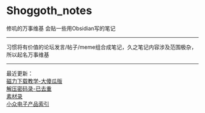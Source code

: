# Shoggoth_notes

修叽的万事维基 会贴一些用Obsidian写的笔记

---

习惯将有价值的论坛发言/帖子/meme组合成笔记，久之笔记内容涉及范围极杂，所以起名万事维基

---

最近更新：<br>
[磁力下载教学-大傻瓜版](/磁力下载教学-大傻瓜版/磁力下载教学-大傻瓜版.md)<br>
[解压密码录-已去重](/解压密码/解压密码录-已去重.md)<br>
[素材录](/素材录/素材录.md)<br>
[小众电子产品索引](/知识/电子知识/硬件设备/小众电子产品索引/小众电子产品索引.md)<br>
